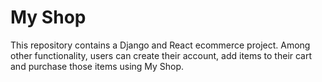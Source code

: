 #  My Shop 
This repository contains a Django and React ecommerce project. Among other functionality, users can create their account, add items to their cart and purchase those items using My Shop.
